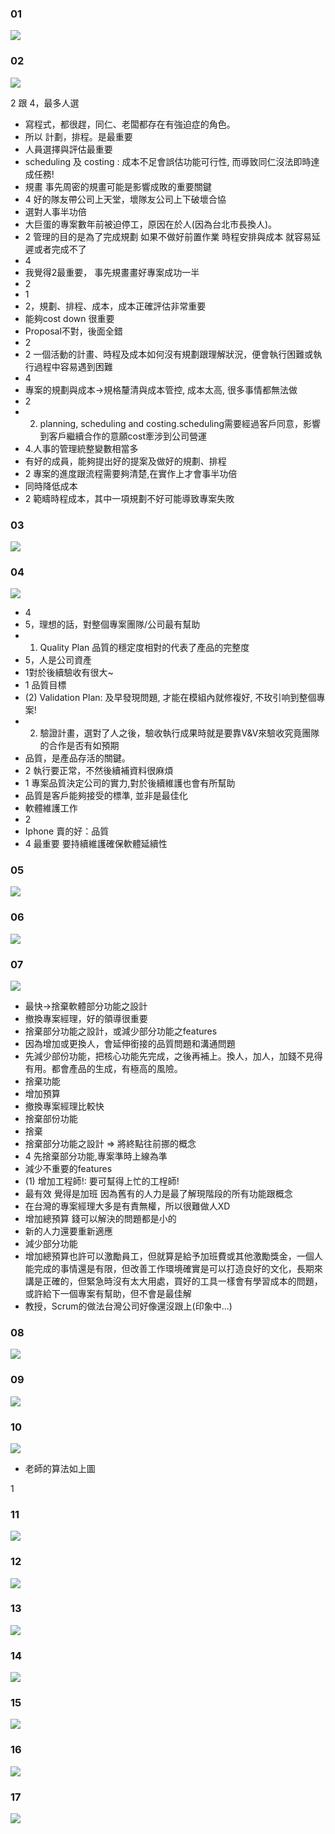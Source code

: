 ### 01
![](01.jpg)


### 02
![](02.jpg)

2 跟 4，最多人選


- 寫程式，都很趕，同仁、老闆都存在有強迫症的角色。
- 所以 計劃，排程。是最重要
- 人員選擇與評估最重要
- scheduling 及 costing : 成本不足會誤估功能可行性, 而導致同仁沒法即時達成任務! 
- 規畫 事先周密的規畫可能是影響成敗的重要關鍵
- 4 好的隊友帶公司上天堂，壞隊友公司上下破壞合協
- 選對人事半功倍
- 大巨蛋的專案數年前被迫停工，原因在於人(因為台北市長換人)。
- 2 管理的目的是為了完成規劃 如果不做好前置作業 時程安排與成本 就容易延遲或者完成不了
- 4
- 我覺得2最重要， 事先規畫畫好專案成功一半
- 2
- 1
- 2，規劃、排程、成本，成本正確評估非常重要
- 能夠cost down 很重要
- Proposal不對，後面全錯
- 2
- 2   一個活動的計畫、時程及成本如何沒有規劃跟理解狀況，便會執行困難或執行過程中容易遇到困難
- 4
- 專案的規劃與成本->規格釐清與成本管控, 成本太高, 很多事情都無法做
- 2
- 2. planning, scheduling and costing.scheduling需要經過客戶同意，影響到客戶繼續合作的意願cost牽涉到公司營運
- 4.人事的管理統整變數相當多
- 有好的成員，能夠提出好的提案及做好的規劃、排程
- 2 專案的進度跟流程需要夠清楚,在實作上才會事半功倍
- 同時降低成本
- 2 範疇時程成本，其中一項規劃不好可能導致專案失敗



### 03
![](03.jpg)


### 04
![](04.jpg)


- 4
- 5，理想的話，對整個專案團隊/公司最有幫助
- 1. Quality Plan 品質的穩定度相對的代表了產品的完整度
- 5，人是公司資產
- 1對於後續驗收有很大~
- 1 品質目標
- (2) Validation Plan: 及早發現問題, 才能在模組內就修複好, 不玫引响到整個專案!
- 2. 驗證計畫，選對了人之後，驗收執行成果時就是要靠V&V來驗收究竟團隊的合作是否有如預期
- 品質，是產品存活的關鍵。
- 2 執行要正常，不然後續補資料很麻煩
- 1 專案品質決定公司的實力,對於後續維護也會有所幫助
- 品質是客戶能夠接受的標準, 並非是最佳化
- 軟體維護工作
- 2
- Iphone 賣的好：品質
- 4 最重要 要持續維護確保軟體延續性


### 05
![](05.jpg)


### 06
![](06.jpg)


### 07
![](07.jpg)

- 最快→捨棄軟體部分功能之設計
- 撤換專案經理，好的領導很重要
- 捨棄部分功能之設計，或減少部分功能之features
- 因為增加或更換人，會延伸銜接的品質問題和溝通問題
- 先減少部份功能，把核心功能先完成，之後再補上。換人，加人，加錢不見得有用。都會產品的生成，有極高的風險。
- 捨棄功能
- 增加預算
- 撤換專案經理比較快
- 捨棄部份功能
- 捨棄
- 捨棄部分功能之設計 => 將終點往前挪的概念
- 4 先捨棄部分功能,專案準時上線為準
- 減少不重要的features
- (1) 增加工程師!:  要可幫得上忙的工桯師!
- 最有效 覺得是加班 因為舊有的人力是最了解現階段的所有功能跟概念
- 在台灣的專案經理大多是有責無權，所以很難做人XD
- 增加總預算 錢可以解決的問題都是小的
- 新的人力還要重新適應
- 減少部分功能
- 增加總預算也許可以激勵員工，但就算是給予加班費或其他激勵獎金，一個人能完成的事情還是有限，但改善工作環境確實是可以打造良好的文化，長期來講是正確的，但緊急時沒有太大用處，買好的工具一樣會有學習成本的問題，或許給下一個專案有幫助，但不會是最佳解
- 教授，Scrum的做法台灣公司好像還沒跟上(印象中...)


### 08
![](08.jpg)


### 09
![](09.jpg)


### 10
![](10.jpg)

- 老師的算法如上圖

1
### 11
![](11.jpg)


### 12
![](12.jpg)


### 13
![](13.jpg)


### 14
![](14.jpg)


### 15
![](15.jpg)


### 16
![](16.jpg)


### 17
![](17.jpg)
